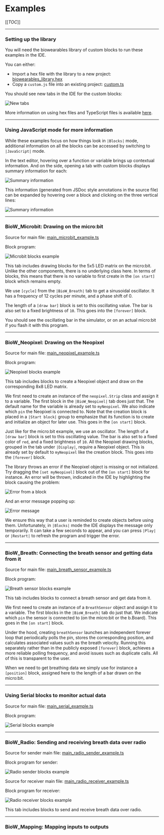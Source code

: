 # Examples

[[_TOC_]]

----

### Setting up the library

You will need the biowearables library of custom blocks to run these examples in the IDE.

You can either:

- Import a hex file with the library to a new project: [biowearables_library.hex](../hex/biowearables_library.hex)
- Copy a `custom.js` file into an existing project: [custom.ts](../typescript/custom.ts)

You should see new tabs in the IDE for the custom blocks:

![New tabs](../images/IDE_new_tabs.png)

More information on using hex files and TypeScript files is available [here](../README.md/#storing-and-retrieving-projects).

----

### Using JavaScript mode for more information

While these examples focus on how things look in `|Blocks|` mode, additional information on all the blocks can be accessed by switching to `|JavaScript|` mode.

In the text editor, hovering over a function or variable brings up contextual information. And on the side, opening a tab with custom blocks displays summary information for each:

![Summary information](../images/IDE_js_docs_1.png)

This information (generated from JSDoc style annotations in the source file) can be expanded by hovering over a block and clicking on the three vertical lines:

![Summary information](../images/IDE_js_docs_2.png)

----

### BioW_Microbit: Drawing on the micro:bit

Source for main file: [main_microbit_example.ts](../typescript/main_microbit_example.ts)

Block program:

![Microbit blocks example](../images/blocks_microbit_example.png)

This tab includes drawing blocks for the 5x5 LED matrix on the micro:bit. Unlike the other components, there is no underlying class here. In terms of blocks, this means that there is no variable to first create in the `[on start]` block which remains empty.

We use `[cycle]` from the `|BioW_Breath|` tab to get a sinusoidal oscillator. It has a frequency of 12 cycles per minute, and a phase shift of 0.

The length of a `[draw bar]` block is set to this oscillating value. The bar is also set to a fixed brightness of `10`. This goes into the `[forever]` block.

You should see the oscillating bar in the simulator, or on an actual micro:bit if you flash it with this program.

----

### BioW_Neopixel: Drawing on the Neopixel

Source for main file: [main_neopixel_example.ts](../typescript/main_neopixel_example.ts)

Block program:

![Neopixel blocks example](../images/blocks_neopixel_example.png)

This tab includes blocks to create a Neopixel object and draw on the corresponding 8x8 LED matrix.

We first need to create an instance of the `neopixel.Strip` class and assign it to a variable. The first block in the `|BioW_Neopixel|` tab does just that. The default name for the variable is already set to `myNeopixel`. We also indicate which `pin` the Neopixel is connected to. Note that the creation block is placed in a `|Start block|` group to emphasize that its function is to create and initialize an object for later use. This goes in the `[on start]` block.

Just like for the micro:bit example, we use an oscillator. The length of a `[draw bar]` block is set to this oscillating value. The bar is also set to a fixed color of `red`, and a fixed brightness of `10`. All the Neopixel drawing blocks, grouped in the tab under `|Display|`, require a Neopixel object. This is already set by default to `myNeopixel` like the creation block. This goes into the `[forever]` block.

The library throws an error if the Neopixel object is missing or not initialized. Try dragging the `[set myNeopixel]` block out of the `[on start]` block for instance. An error will be thrown, indicated in the IDE by highlighting the block causing the problem:

![Error from a block](../images/IDE_errors_1.png)

And an error message popping up:

![Error message](../images/IDE_errors_2.png)

We ensure this way that a user is reminded to create objects before using them. Unfortunately, in `|Blocks|` mode the IDE displays the message only temporarily. It can take a few seconds to appear, and you can press `|Play|` or `|Restart|` to refresh the program and trigger the error.

----

### BioW_Breath: Connecting the breath sensor and getting data from it

Source for main file: [main_breath_sensor_example.ts](../typescript/main_breath_sensor_example.ts)

Block program:

![Breath sensor blocks example](../images/blocks_breath_sensor_example.png)

This tab includes blocks to connect a breath sensor and get data from it.

We first need to create an instance of a `BreathSensor` object and assign it to a variable. The first blocks in the `|BioW_Breath|` tab do just that. We indicate which `pin` the sensor is connected to (on the micro:bit or the b.Board). This goes in the `[on start]` block.

Under the hood, creating `breathSensor` launches an independent forever loop that periodically polls the pin, stores the corresponding position, and calculates associated values such as the breath velocity. Running this separately rather than in the publicly exposed `[forever]` block, achieves a more reliable polling frequency, and avoid issues such as duplicate calls. All of this is transparent to the user.

When we need to get breathing data we simply use for instance a `[position]` block, assigned here to the length of a bar drawn on the micro:bit.

----

### Using Serial blocks to monitor actual data

Source for main file: [main_serial_example.ts](../typescript/main_serial_example.ts)

Block program:

![Serial blocks example](../images/blocks_serial_example.png)

----

### BioW_Radio: Sending and receiving breath data over radio

Source for sender main file: [main_radio_sender_example.ts](../typescript/main_radio_sender_example.ts)

Block program for sender:

![Radio sender blocks example](../images/blocks_radio_sender_example.png)

Source for receiver main file: [main_radio_receiver_example.ts](../typescript/main_radio_receiver_example.ts)

Block program for receiver:

![Radio receiver blocks example](../images/blocks_radio_receiver_example.png)

This tab includes blocks to send and receive breath data over radio.

----

### BioW_Mapping: Mapping inputs to outputs

